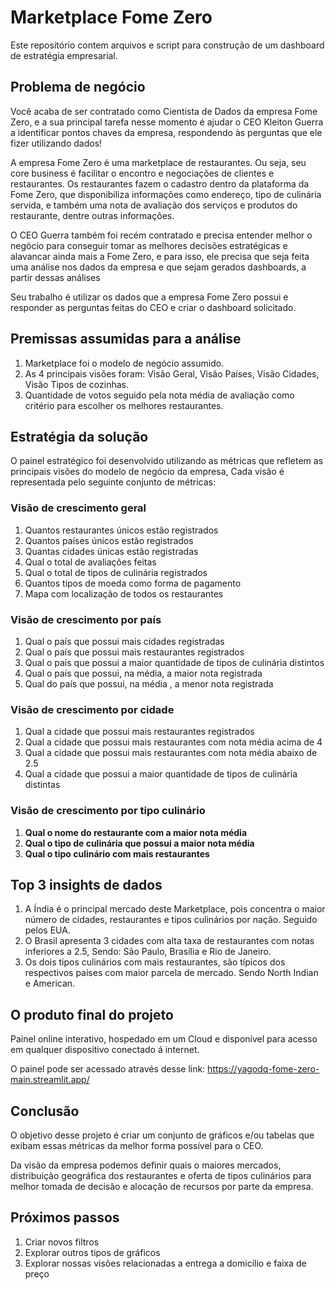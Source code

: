 # Marketplace Fome Zero
Este repositório contem arquivos e script para construção de um dashboard de estratégia empresarial.
## Problema de negócio

Você acaba de ser contratado como Cientista de Dados da empresa
Fome Zero, e a sua principal tarefa nesse momento é ajudar o CEO Kleiton Guerra
a identificar pontos chaves da empresa, respondendo às perguntas que ele fizer
utilizando dados!

A empresa Fome Zero é uma marketplace de restaurantes. Ou seja, seu core
business é facilitar o encontro e negociações de clientes e restaurantes. Os
restaurantes fazem o cadastro dentro da plataforma da Fome Zero, que disponibiliza
informações como endereço, tipo de culinária servida,  e também uma nota de avaliação dos serviços e produtos do restaurante,
dentre outras informações.

O CEO Guerra também foi recém contratado e precisa entender melhor o negócio
para conseguir tomar as melhores decisões estratégicas e alavancar ainda mais a
Fome Zero, e para isso, ele precisa que seja feita uma análise nos dados da
empresa e que sejam gerados dashboards, a partir dessas análises

Seu trabalho é utilizar os dados que a empresa Fome Zero possui e responder as
perguntas feitas do CEO e criar o dashboard solicitado.

## Premissas assumidas para a análise

1. Marketplace foi o modelo de negócio assumido.
2. As 4 principais visões foram: Visão Geral, Visão Países, Visão Cidades, Visão Tipos de cozinhas.
3. Quantidade de votos seguido pela nota média de avaliação como critério para escolher os melhores restaurantes.

## Estratégia da solução

O painel estratégico foi desenvolvido utilizando as métricas que refletem as principais visões do modelo de negócio da empresa, Cada visão é representada pelo seguinte conjunto de métricas:

### Visão de crescimento geral

1. Quantos restaurantes únicos estão registrados
2. Quantos países únicos estão registrados
3. Quantas cidades únicas estão registradas
4. Qual o total de avaliações feitas
5. Qual o total de tipos de culinária registrados
6. Quantos tipos de moeda como forma de pagamento
7. Mapa com localização de todos os restaurantes

### Visão de crescimento por país

1. Qual o país que possui mais cidades registradas
2. Qual o país que possui mais restaurantes registrados
3. Qual o país que possui a maior quantidade de tipos de culinária distintos
4. Qual o país que possui, na média, a maior nota registrada
5. Qual  do país que possui, na média , a menor nota  registrada

### Visão de crescimento por cidade

1. Qual a cidade que possui mais restaurantes registrados
2. Qual a cidade que possui mais restaurantes com nota média acima de 4
3. Qual a cidade que possui mais restaurantes com nota média abaixo de 2.5
4. Qual a cidade que possui a maior quantidade de tipos de culinária distintas

### Visão de crescimento por tipo culinário

1. **Qual o nome do restaurante com a maior nota média**
2. **Qual o tipo de culinária que possui a maior nota média**
3. **Qual o tipo culinário com mais restaurantes**

## Top 3 insights de dados

1. A Índia é o principal mercado deste Marketplace, pois concentra o maior número de cidades, restaurantes e tipos culinários por nação. Seguido pelos EUA.
2. O Brasil apresenta 3 cidades com alta taxa de restaurantes com notas inferiores a 2.5, Sendo: São Paulo, Brasília e Rio de Janeiro.
3. Os dois tipos culinários com mais restaurantes, são típicos dos respectivos países com maior parcela de mercado. Sendo North Indian e American.

## O produto final do projeto

Painel online interativo, hospedado em um Cloud e disponível para acesso em qualquer dispositivo conectado á internet.

O painel pode ser acessado através desse link: https://yagodq-fome-zero-main.streamlit.app/

## Conclusão

O objetivo desse projeto é criar um conjunto de gráficos e/ou tabelas que exibam essas métricas da melhor forma possível para o CEO.

Da visão da empresa podemos definir quais o maiores mercados, distribuição geográfica dos restaurantes e oferta de tipos culinários para melhor tomada de decisão e alocação de recursos por parte da empresa.

## Próximos passos

1. Criar novos filtros
2. Explorar outros tipos de gráficos
3. Explorar nossas visões relacionadas a entrega a domicilio e faixa de preço
